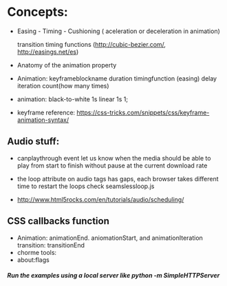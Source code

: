 # Concepts:

* Easing - Timing - Cushioning ( aceleration or deceleration in animation)

  transition timing functions (http://cubic-bezier.com/, http://easings.net/es)

* Anatomy of the animation property
* Animation: keyframeblockname duration timingfunction (easing) delay iteration count(how many times)
* animation: black-to-white 1s linear 1s 1;
* keyframe reference:
   https://css-tricks.com/snippets/css/keyframe-animation-syntax/

## Audio stuff:

* canplaythrough event let us know when the media should be able to play from start to finish without pause at the current download rate

* the loop attribute on audio tags has gaps, each browser takes different time to restart the loops
check seamslessloop.js

* http://www.html5rocks.com/en/tutorials/audio/scheduling/


## CSS callbacks function

* Animation: animationEnd. aniomationStart, and animationIteration
transition: transitionEnd
* chorme tools:
* about:flags

##### Run the examples using a local server like python -m SimpleHTTPServer

